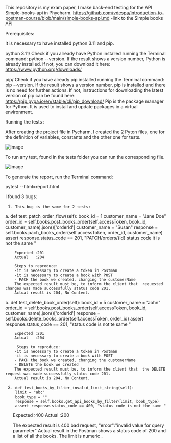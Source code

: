 This repository is my exam paper, I make back-end testing for the API Simple-books-api in Phycharm.
https://github.com/vdespa/introduction-to-postman-course/blob/main/simple-books-api.md -link to the Simple books API

Prerequisites:

It is necessary to have installed python 3.11 and pip.

python 3.11/
Check if you already have Python installed running the Terminal command: python --version. If the result shows a version number, Python is already installed. If not, you can download it 
here: https://www.python.org/downloads/

pip/
Check if you have already pip installed running the Terminal command: pip --version. If the result shows a version number, pip is installed and there is no need for further actions. If 
not, instructions for downloading the latest version of pip can be found here: https://pip.pypa.io/en/stable/cli/pip_download/
Pip is the package manager for Python. It is used to install and update packages in a virtual environment.

Running the tests :

After creating the project file in Pycharm, I created the 2 Pyton files, one for the definition of variables, constants and the other one for tests.

![image](https://github.com/Gabriella2024/Repositor-1/assets/167851863/20850ffe-b3c9-4092-8d41-f3c7ad2928d0)

To run any test, found in the tests folder you can run the corresponding file.

![image](https://github.com/Gabriella2024/Repositor-1/assets/167851863/47510065-0fa0-4bf5-bdb3-19a869bc78ef)


To generate the report, run the Terminal command:

pytest --html=report.html



I found 3 bugs:

1.      This bug is the same for 2 tests:
   
a.      def test_patch_order_flow(self):
        book_id = 1
        customer_name = "Jane Doe"
        order_id = self.books.post_books_order(self.accessToken, book_id, customer_name).json()['orderId']
        customer_name = "Susan"
        response = self.books.pach_books_order(self.accessToken, order_id, customer_name)
        assert response.status_code == 201, "PATCH/orders/{id} status code it is not the same "
        
        Expected :201
        Actual   :204

        Steps to reproduce:
        -it is necessary to create a token in Postman
        -it is necessary to create a book with POST 
        - PACH the book we created, changing the customerName
        The expected result must be, to inform the client that  requested changes was made successfully status code 201.
        Actual result is 204, No Content.

  b.        def test_delete_book_order(self):
        book_id = 5
        customer_name = "John"
        order_id = self.books.post_books_order(self.accessToken, book_id, customer_name).json()['orderId']
        response = self.books.delete_books_order(self.accessToken, order_id)
        assert response.status_code == 201, "status code is not te same "

        Expected :201
        Actual   :204

         Steps to reproduce:
        -it is necessary to create a token in Postman
        -it is necessary to create a book with POST 
        - PACH the book we created, changing the customerName
        - DELETE the book we created
        The expected result must be, to inform the client that  the DELETE request was made successfully status code 201.
        Actual result is 204, No Content.




3.      def test_books_by_filter_invalid_limit_string(self):
        limit = "abc"
        book_type = ""
        response = self.books.get_api_books_by_filter(limit, book_type)
        assert response.status_code == 400, "status code is not the same "   

    Expected :400
    Actual   :200
 
    The expected result is 400 bad request, "eroor":"invalid value for query parameter"
    Actual result in the Postman shows a status code of 200 and a list of all the books. The limit is numeric .

       
        

